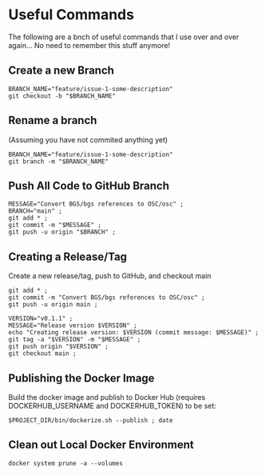 # Useful Commands

The following are a bnch of useful commands that I use
over and over again... No need to remember this stuff anymore!

## Create a new Branch

~~~~
BRANCH_NAME="feature/issue-1-some-description"
git checkout -b "$BRANCH_NAME"
~~~~

## Rename a branch

(Assuming you have not commited anything yet)
~~~~
BRANCH_NAME="feature/issue-1-some-description"
git branch -m "$BRANCH_NAME"
~~~~

## Push All Code to GitHub Branch

~~~~
MESSAGE="Convert BGS/bgs references to OSC/osc" ;
BRANCH="main" ;
git add * ;
git commit -m "$MESSAGE" ;
git push -u origin "$BRANCH" ;
~~~~

## Creating a Release/Tag

Create a new release/tag, push to GitHub, and checkout main
~~~~
git add * ;
git commit -m "Convert BGS/bgs references to OSC/osc" ;
git push -u origin main ;

VERSION="v0.1.1" ;
MESSAGE="Release version $VERSION" ;
echo "Creating release version: $VERSION (commit message: $MESSAGE)" ;
git tag -a "$VERSION" -m "$MESSAGE" ;
git push origin "$VERSION" ;
git checkout main ;
~~~~

## Publishing the Docker Image

Build the docker image and publish to Docker Hub
(requires DOCKERHUB_USERNAME and DOCKERHUB_TOKEN)
to be set:
~~~~
$PROJECT_DIR/bin/dockerize.sh --publish ; date
~~~~

## Clean out Local Docker Environment

~~~~
docker system prune -a --volumes
~~~~